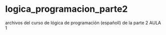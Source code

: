 # logica_programacion_parte2
archivos del curso de lógica de programación (españoll) de la parte 2
AULA 1
